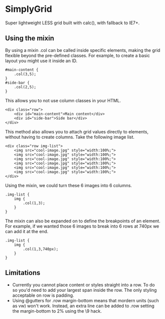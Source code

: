 # SimplyGrid
Super lightweight LESS grid built with calc(), with fallback to IE7+.

## Using the mixin

By using a mixin .col can be called inside specific elements, making the grid flexible beyond the pre-defined classes. For example, to create a basic layout you might use it inside an ID.

	#main-content {
		.col(3,5);
	}
	#side-bar {
		.col(2,5);
	}

This allows you to not use column classes in your HTML.

	<div class="row">
		<div id="main-content">Main content</div>
		<div id="side-bar">Side bar</div>
	</div>

This method also allows you to attach grid values directly to elements, without having to create columns. Take the following image list.

	<div class="row img-list">
		<img src="cool-image.jpg" style="width:100%;">
		<img src="cool-image.jpg" style="width:100%;">
		<img src="cool-image.jpg" style="width:100%;">
		<img src="cool-image.jpg" style="width:100%;">
		<img src="cool-image.jpg" style="width:100%;">
		<img src="cool-image.jpg" style="width:100%;">
	</div>

Using the mixin, we could turn these 6 images into 6 columns.

	.img-list {
		img {
			.col(1,3);
		}
	}

The mixin can also be expanded on to define the breakpoints of an element. For example, if we wanted those 6 images to break into 6 rows at 740px we can add it at the end.

	.img-list {
		img {
			.col(1,3,740px);
		}
	}

## Limitations

* Currently you cannot place content or styles straight into a row. To do so you'd need to add your largest span inside the row. The only styling acceptable on row is padding.
* Using @gutters for .row margin-bottom means that mordern units (such as vw) won't work. Instead, an extra line can be added to .row setting the margin-bottom to 2% using the \9 hack.
